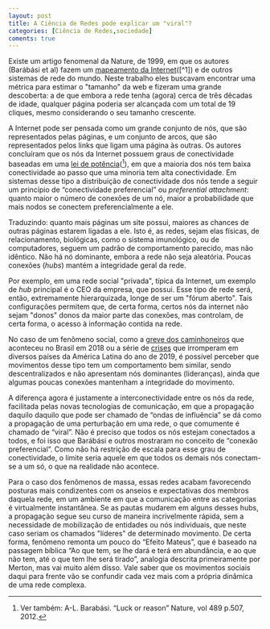 ```yaml
---
layout: post
title: A Ciência de Redes pode explicar um "viral"?
categories: [Ciência de Redes,sociedade]
coments: true
---
```


Existe um artigo fenomenal da Nature, de 1999, em que os autores (Barábási et 
al) fazem um [mapeamento da Internet]([http://barabasi.com/f/65.pdf](http://barabasi.com/f/65.pdf))([^1]) e de outros sistemas de rede do mundo. Neste trabalho eles buscavam encontrar uma métrica para estimar o "tamanho" da web e fizeram uma grande descoberta: a de que embora a rede tenha (agora) cerca de três dêcadas de idade, qualquer página poderia ser alcançada com um total de 19 cliques, mesmo considerando o seu tamanho crescente. 

A Internet pode ser pensada como um grande conjunto de nós, que são representados pelas páginas, e um conjunto de arcos, que são representados pelos links que ligam uma página às outras. Os autores concluíram que os nós da Internet possuem graus de conectividade baseadas em uma [lei de potência](https://polymer.bu.edu/hes/rp-barabasi12networks.pdf)([^2]), em que a maioria dos nós tem baixa conectividade ao passo que uma minoria tem alta conectividade. Em sistemas desse tipo a distribuição de conectividade dos nós tende a seguir um princípio de “conectividade preferencial” ou *preferential attachment*: quanto maior o número de conexões de um nó, maior a probabilidade que mais nodos se conectem preferencialmente a ele.

Traduzindo: quanto mais páginas um site possui, maiores as chances de outras páginas estarem ligadas a ele. Isto é, as redes, sejam elas físicas, de relacionamento, biológicas, como o sistema imunológico, ou de computadores, seguem um padrão de comportamento parecido, mas não idêntico. Não há nó dominante, embora a rede não seja aleatória. Poucas conexões (*hubs*) mantém a integridade geral da rede. 

Por exemplo, em uma rede social "privada", típica da Internet, um exemplo de *hub* principal é o CEO da empresa, que possui. Esse tipo de rede será, então, extremamente hierarquizada, longe de ser um "fórum aberto". Tais configurações permitem que, de certa forma, certos nós da internet não sejam "donos" donos da maior parte das conexões, mas controlam, de certa forma, o acesso à informação contida na rede. 

No caso de um fenômeno social, como a [greve dos caminhoneiros](https://pt.wikipedia.org/wiki/Greve_dos_caminhoneiros_no_Brasil_em_2018) que aconteceu no Brasil em 2018 ou a série de [crises](https://www.bbc.com/portuguese/internacional-50386894) que irromperam em diversos países da América Latina do ano de 2019, é possível perceber que movimentos desse tipo tem um comportamento bem similar, sendo descentralizados e não apresentam nós dominantes (lideranças), ainda que algumas poucas conexões mantenham a integridade do movimento.

A diferença agora é justamente a interconectividade entre os nós da rede, facilitada pelas novas tecnologias de comunicação, em que a propagação daquilo daquilo que pode ser chamado de “ondas de influência” se dá como a propagação de uma perturbação em uma rede, o que comumente é chamado de “viral”. Não é preciso que todos os nós estejam conectados a todos, e foi isso que Barábási e outros mostraram no conceito de “conexão preferencial”. Como não há restrição de escala para esse grau 
de conectividade, o limite seria aquele em que todos os demais nós conectam-se a um só, o que na realidade não acontece.

Para o caso dos fenômenos de massa, essas redes acabam favorecendo posturas mais condizentes com os anseios e expectativas dos membros daquela rede, em um ambiente em que a comunicação entre as categorias é virtualmente instantânea. Se as pautas mudarem em alguns desses hubs, a propagação segue seu curso de maneira incrivelmente rápida, sem a necessidade de mobilização de entidades ou nós individuais, que neste caso seriam os chamados "líderes" de determinado movimento. De certa forma, fenômeno remonta um pouco do “Efeito Mateus”,  que é baseado na passagem bíblica “Ao que tem, se lhe dará e terá em abundância, e ao que não tem, até o que tem lhe será tirado”, analogia descrita primeiramente por Merton, mas vai muito além disso. Vale saber que os movimentos sociais daqui para frente vão se confundir cada vez mais com a própria dinâmica de uma rede complexa.

[^1]: A-L. Barábási, A. Réka & J. Hawoong. “Diameter of the World-Wide Web”. Nature, Vol 401, set., 1999, p. 130-131.

[^2]: Ver também: A-L. Barabási. “Luck or reason” Nature, vol 489 p.507, 2012.
